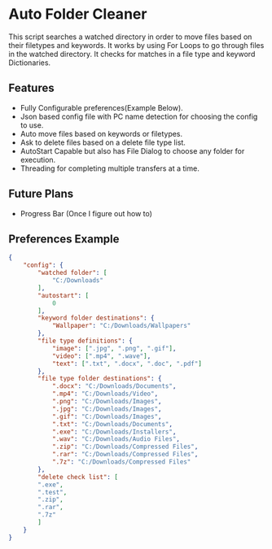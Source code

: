 # Auto Folder Cleaner

This script searches a watched directory in order to move files based on their filetypes and keywords. It works by using For Loops to go through files in the watched directory. It checks for matches in a file type and keyword Dictionaries.

## Features

* Fully Configurable preferences(Example Below).
* Json based config file with PC name detection for choosing the config to use.
* Auto move files based on keywords or filetypes.
* Ask to delete files based on a delete file type list.
* AutoStart Capable but also has File Dialog to choose any folder for execution.
* Threading for completing multiple transfers at a time.

## Future Plans

* Progress Bar (Once I figure out how to)

## Preferences Example

```json
{
    "config": {
        "watched folder": [
            "C:/Downloads"
        ],
        "autostart": [
            0
        ],
        "keyword folder destinations": {
            "Wallpaper": "C:/Downloads/Wallpapers"
        },
        "file type definitions": {
            "image": [".jpg", ".png", ".gif"],
            "video": [".mp4", ".wave"],
            "text": [".txt", ".docx", ".doc", ".pdf"]
        },
        "file type folder destinations": {
            ".docx": "C:/Downloads/Documents",
            ".mp4": "C:/Downloads/Video",
            ".png": "C:/Downloads/Images",
            ".jpg": "C:/Downloads/Images",
            ".gif": "C:/Downloads/Images",
            ".txt": "C:/Downloads/Documents",
            ".exe": "C:/Downloads/Installers",
            ".wav": "C:/Downloads/Audio Files",
            ".zip": "C:/Downloads/Compressed Files",
            ".rar": "C:/Downloads/Compressed Files",
            ".7z": "C:/Downloads/Compressed Files"
        },
        "delete check list": [
        ".exe",
        ".test",
        ".zip",
        ".rar",
        ".7z"
        ]
    }
}
```

